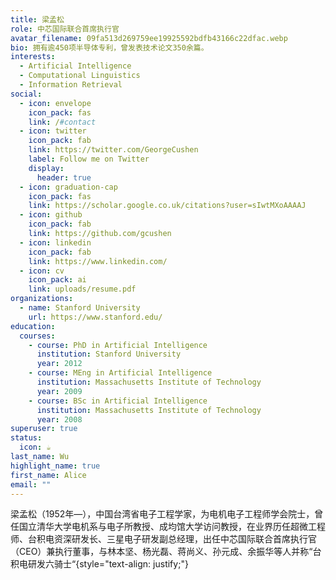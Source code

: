 ```yaml
---
title: 梁孟松
role: 中芯国际联合首席执行官
avatar_filename: 09fa513d269759ee19925592bdfb43166c22dfac.webp
bio: 拥有逾450项半导体专利，曾发表技术论文350余篇。
interests:
  - Artificial Intelligence
  - Computational Linguistics
  - Information Retrieval
social:
  - icon: envelope
    icon_pack: fas
    link: /#contact
  - icon: twitter
    icon_pack: fab
    link: https://twitter.com/GeorgeCushen
    label: Follow me on Twitter
    display:
      header: true
  - icon: graduation-cap
    icon_pack: fas
    link: https://scholar.google.co.uk/citations?user=sIwtMXoAAAAJ
  - icon: github
    icon_pack: fab
    link: https://github.com/gcushen
  - icon: linkedin
    icon_pack: fab
    link: https://www.linkedin.com/
  - icon: cv
    icon_pack: ai
    link: uploads/resume.pdf
organizations:
  - name: Stanford University
    url: https://www.stanford.edu/
education:
  courses:
    - course: PhD in Artificial Intelligence
      institution: Stanford University
      year: 2012
    - course: MEng in Artificial Intelligence
      institution: Massachusetts Institute of Technology
      year: 2009
    - course: BSc in Artificial Intelligence
      institution: Massachusetts Institute of Technology
      year: 2008
superuser: true
status:
  icon: ☕️
last_name: Wu
highlight_name: true
first_name: Alice
email: ""
---
```

梁孟松（1952年—），中国台湾省电子工程学家，为电机电子工程师学会院士，曾任国立清华大学电机系与电子所教授、成均馆大学访问教授，在业界历任超微工程师、台积电资深研发长、三星电子研发副总经理，出任中芯国际联合首席执行官（CEO）兼执行董事，与林本坚、杨光磊、蒋尚义、孙元成、余振华等人并称“台积电研发六骑士“{style="text-align: justify;"}